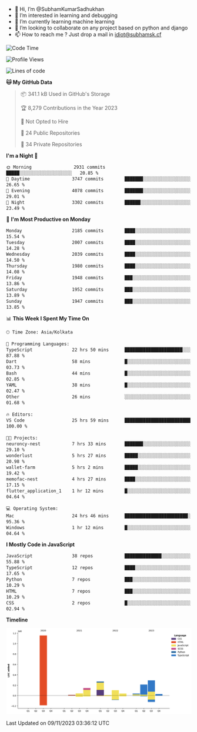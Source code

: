 - 👋 Hi, I’m @SubhamKumarSadhukhan
- 👀 I’m interested in learning and debugging
- 🌱 I’m currently learning machine learning
- 💞️ I’m looking to collaborate on any project based on python and django
- 📫 How to reach me ?
      Just drop a mail in idiot@subhamsk.cf

<!---
SubhamKumarSadhukhan/SubhamKumarSadhukhan is a ✨ special ✨ repository because its `README.md` (this file) appears on your GitHub profile.
You can click the Preview link to take a look at your changes.
--->


<!--START_SECTION:waka-->
![Code Time](http://img.shields.io/badge/Code%20Time-1%2C640%20hrs%2015%20mins-blue)

![Profile Views](http://img.shields.io/badge/Profile%20Views-1-blue)

![Lines of code](https://img.shields.io/badge/From%20Hello%20World%20I%27ve%20Written-2.3%20million%20lines%20of%20code-blue)

**🐱 My GitHub Data** 

> 📦 341.1 kB Used in GitHub's Storage 
 > 
> 🏆 8,279 Contributions in the Year 2023
 > 
> 🚫 Not Opted to Hire
 > 
> 📜 24 Public Repositories 
 > 
> 🔑 34 Private Repositories 
 > 
**I'm a Night 🦉** 

```text
🌞 Morning                2931 commits        █████░░░░░░░░░░░░░░░░░░░░   20.85 % 
🌆 Daytime                3747 commits        ███████░░░░░░░░░░░░░░░░░░   26.65 % 
🌃 Evening                4078 commits        ███████░░░░░░░░░░░░░░░░░░   29.01 % 
🌙 Night                  3302 commits        ██████░░░░░░░░░░░░░░░░░░░   23.49 % 
```
📅 **I'm Most Productive on Monday** 

```text
Monday                   2185 commits        ████░░░░░░░░░░░░░░░░░░░░░   15.54 % 
Tuesday                  2007 commits        ████░░░░░░░░░░░░░░░░░░░░░   14.28 % 
Wednesday                2039 commits        ████░░░░░░░░░░░░░░░░░░░░░   14.50 % 
Thursday                 1980 commits        ████░░░░░░░░░░░░░░░░░░░░░   14.08 % 
Friday                   1948 commits        ███░░░░░░░░░░░░░░░░░░░░░░   13.86 % 
Saturday                 1952 commits        ███░░░░░░░░░░░░░░░░░░░░░░   13.89 % 
Sunday                   1947 commits        ███░░░░░░░░░░░░░░░░░░░░░░   13.85 % 
```


📊 **This Week I Spent My Time On** 

```text
🕑︎ Time Zone: Asia/Kolkata

💬 Programming Languages: 
TypeScript               22 hrs 50 mins      ██████████████████████░░░   87.88 % 
Dart                     58 mins             █░░░░░░░░░░░░░░░░░░░░░░░░   03.73 % 
Bash                     44 mins             █░░░░░░░░░░░░░░░░░░░░░░░░   02.85 % 
YAML                     38 mins             █░░░░░░░░░░░░░░░░░░░░░░░░   02.47 % 
Other                    26 mins             ░░░░░░░░░░░░░░░░░░░░░░░░░   01.68 % 

🔥 Editors: 
VS Code                  25 hrs 59 mins      █████████████████████████   100.00 % 

🐱‍💻 Projects: 
neuroncy-nest            7 hrs 33 mins       ███████░░░░░░░░░░░░░░░░░░   29.10 % 
wonderlust               5 hrs 27 mins       █████░░░░░░░░░░░░░░░░░░░░   20.98 % 
wallet-farm              5 hrs 2 mins        █████░░░░░░░░░░░░░░░░░░░░   19.42 % 
memofac-nest             4 hrs 27 mins       ████░░░░░░░░░░░░░░░░░░░░░   17.15 % 
flutter_application_1    1 hr 12 mins        █░░░░░░░░░░░░░░░░░░░░░░░░   04.64 % 

💻 Operating System: 
Mac                      24 hrs 46 mins      ████████████████████████░   95.36 % 
Windows                  1 hr 12 mins        █░░░░░░░░░░░░░░░░░░░░░░░░   04.64 % 
```

**I Mostly Code in JavaScript** 

```text
JavaScript               38 repos            ██████████████░░░░░░░░░░░   55.88 % 
TypeScript               12 repos            ████░░░░░░░░░░░░░░░░░░░░░   17.65 % 
Python                   7 repos             ███░░░░░░░░░░░░░░░░░░░░░░   10.29 % 
HTML                     7 repos             ███░░░░░░░░░░░░░░░░░░░░░░   10.29 % 
CSS                      2 repos             █░░░░░░░░░░░░░░░░░░░░░░░░   02.94 % 
```



**Timeline**

![Lines of Code chart](https://raw.githubusercontent.com/SubhamKumarSadhukhan/SubhamKumarSadhukhan/main/assets/bar_graph.png)


 Last Updated on 09/11/2023 03:36:12 UTC
<!--END_SECTION:waka-->
